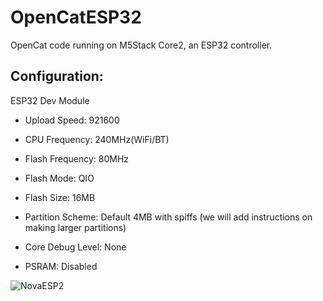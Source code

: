 # OpenCatESP32

OpenCat code running on M5Stack Core2, an ESP32 controller. 


## Configuration:

ESP32 Dev Module

* Upload Speed: 921600

* CPU Frequency: 240MHz(WiFi/BT)

* Flash Frequency: 80MHz

* Flash Mode: QIO

* Flash Size: 16MB

* Partition Scheme: Default 4MB with spiffs (we will add instructions on making larger partitions)

* Core Debug Level: None

* PSRAM: Disabled


![NovaESP2](https://github.com/karl-mills/OpenCatESP32/images/Nova.gif)


